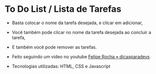 # To Do List / Lista de Tarefas

-   Basta colocar o nome da tarefa desejada, e clicar em adicionar,
-   Você também pode clicar no nome da tarefa desejada ao concluir a tarefa,
-   E também você pode remover as tarefas.


-   Feito seguindo um video no youtube [Felipe Rocha • dicasparadevs](https://www.youtube.com/c/dicasparadevs)

-   Tecnologias utilizadas: HTML, CSS e Javascript



